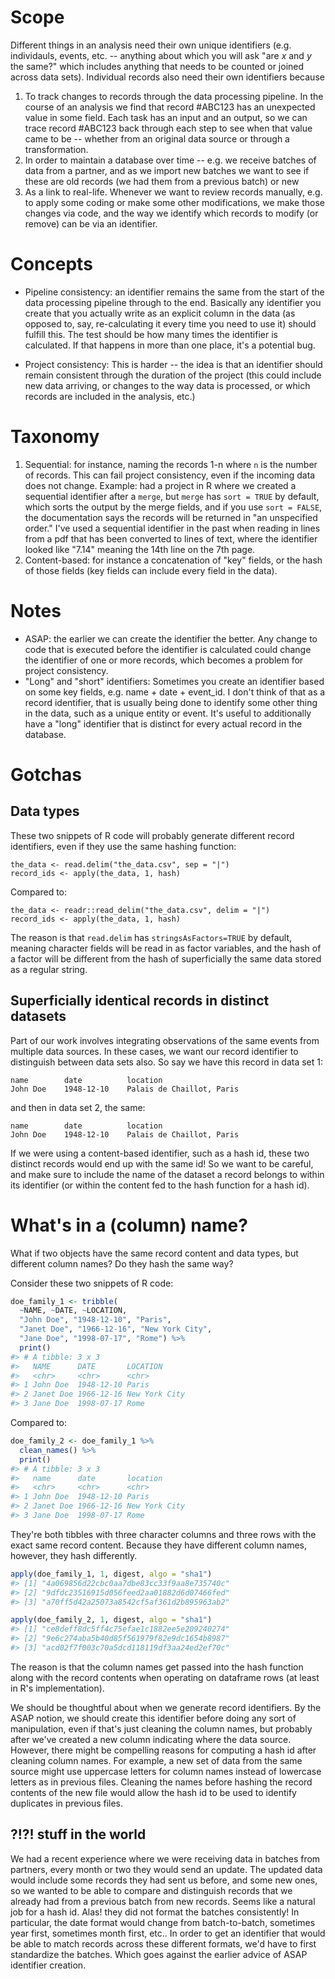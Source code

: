 # Scope

Different things in an analysis need their own unique identifiers (e.g.
individauls, events, etc. -- anything about which you will ask "are *x* and *y*
the same?" which includes anything that needs to be counted or joined across
data sets). Individual records also need their own identifiers because

1. To track changes to records through the data processing pipeline. In the
   course of an analysis we find that record #ABC123 has an unexpected value in
   some field. Each task has an input and an output, so we can trace record
   #ABC123 back through each step to see when that value came to be -- whether
   from an original data source or through a transformation.
2. In order to maintain a database over time -- e.g. we receive batches of data
   from a partner, and as we import new batches we want to see if these are old
   records (we had them from a previous batch) or new
3. As a link to real-life. Whenever we want to review records manually, e.g. to
   apply some coding or make some other modifications, we make those changes
   via code, and the way we identify which records to modify (or remove) can be
   via an identifier.

# Concepts

- Pipeline consistency: an identifier remains the same from the start of the
  data processing pipeline through to the end. Basically any identifier you
  create that you actually write as an explicit column in the data (as opposed
  to, say, re-calculating it every time you need to use it) should fulfill
  this. The test should be how many times the identifier is calculated. If that
  happens in more than one place, it's a potential bug.

- Project consistency: This is harder -- the idea is that an identifier should
  remain consistent through the duration of the project (this could include new
  data arriving, or changes to the way data is processed, or which records are
  included in the analysis, etc.)

# Taxonomy

1. Sequential: for instance, naming the records 1-n where `n` is the number of
   records. This can fail project consistency, even if the incoming data does
   not change. Example: had a project in R where we created a sequential
   identifier after a `merge`, but `merge` has `sort = TRUE` by default, which
   sorts the output by the merge fields, and if you use `sort = FALSE`, the
   documentation says the records will be returned in "an unspecified order."
   I've used a sequential identifier in the past when reading in lines from a
   pdf that has been converted to lines of text, where the identifier looked
   like "7.14" meaning the 14th line on the 7th page.
2. Content-based: for instance a concatenation of "key" fields, or the hash of
   those fields (key fields can include every field in the data).


# Notes

- ASAP: the earlier we can create the identifier the better. Any change to code
  that is executed before the identifier is calculated could change the
  identifier of one or more records, which becomes a problem for project
  consistency.
- "Long" and "short" identifiers: Sometimes you create an identifier based on
  some key fields, e.g. name + date + event_id. I don't think of that as a
  record identifier, that is usually being done to identify some other thing in
  the data, such as a unique entity or event. It's useful to additionally have
  a "long" identifier that is distinct for every actual record in the database.


# Gotchas

## Data types

These two snippets of R code will probably generate different record
identifiers, even if they use the same hashing function:

```{r}
the_data <- read.delim("the_data.csv", sep = "|")
record_ids <- apply(the_data, 1, hash)
```

Compared to:

```{r}
the_data <- readr::read_delim("the_data.csv", delim = "|")
record_ids <- apply(the_data, 1, hash)
```

The reason is that `read.delim` has `stringsAsFactors=TRUE` by default, meaning
character fields will be read in as factor variables, and the hash of a factor
will be different from the hash of superficially the same data stored as a
regular string.

## Superficially identical records in distinct datasets

Part of our work involves integrating observations of the same events from
multiple data sources. In these cases, we want our record identifier to
distinguish between data sets also. So say we have this record in data set 1:

```
name        date          location
John Doe    1948-12-10    Palais de Chaillot, Paris
```

and then in data set 2, the same:

```
name        date          location
John Doe    1948-12-10    Palais de Chaillot, Paris
```

If we were using a content-based identifier, such as a hash id, these two
distinct records would end up with the same id! So we want to be careful, and
make sure to include the name of the dataset a record belongs to within its
identifier (or within the content fed to the hash function for a hash id).

# What's in a (column) name?

What if two objects have the same record content and data types, but different column names? Do they hash the same way?

Consider these two snippets of R code:

``` r
doe_family_1 <- tribble(
  ~NAME, ~DATE, ~LOCATION,
  "John Doe", "1948-12-10", "Paris",
  "Janet Doe", "1966-12-16", "New York City",
  "Jane Doe", "1998-07-17", "Rome") %>%
  print()
#> # A tibble: 3 x 3
#>   NAME      DATE       LOCATION     
#>   <chr>     <chr>      <chr>        
#> 1 John Doe  1948-12-10 Paris        
#> 2 Janet Doe 1966-12-16 New York City
#> 3 Jane Doe  1998-07-17 Rome
```

Compared to:

``` r
doe_family_2 <- doe_family_1 %>%
  clean_names() %>%
  print()
#> # A tibble: 3 x 3
#>   name      date       location     
#>   <chr>     <chr>      <chr>        
#> 1 John Doe  1948-12-10 Paris        
#> 2 Janet Doe 1966-12-16 New York City
#> 3 Jane Doe  1998-07-17 Rome

```

They're both tibbles with three character columns and three rows with the exact same record content. Because they have different column names, however, they hash differently.

``` r
apply(doe_family_1, 1, digest, algo = "sha1")
#> [1] "4a069856d22cbc0aa7dbe83cc33f9aa8e735740c"
#> [2] "9dfdc23516915d056feed2aa01882d6d07466fed"
#> [3] "a70ff5d42a25073a8542cf5af361d2b895963ab2"

apply(doe_family_2, 1, digest, algo = "sha1")
#> [1] "ce8deff8dc5ff4c75efae1c1882ee5e209240274"
#> [2] "9e6c274aba5b40d85f561979f82e9dc1654b8987"
#> [3] "acd02f7f003c70a5dcd118119df3aa24ed2ef70c"
```

The reason is that the column names get passed into the hash function along with the record contents when operating on dataframe rows (at least in R's implementation).

We should be thoughtful about when we generate record identifiers. By the ASAP notion, we should create this identifier before doing any sort of manipulation, even if that's just cleaning the column names, but probably after we've created a new column indicating where the data source. However, there might be compelling reasons for computing a hash id after cleaning column names. For example, a new set of data from the same source might use uppercase letters for column names instead of lowercase letters as in previous files. Cleaning the names before hashing the record contents of the new file would allow the hash id to be used to identify duplicates in previous files. 

## ?!?! stuff in the world

We had a recent experience where we were receiving data in batches from
partners, every month or two they would send an update. The updated data would
include some records they had sent us before, and some new ones, so we wanted
to be able to compare and distinguish records that we already had from a
previous batch from new records. Seems like a natural job for a hash id. Alas!
they did not format the batches consistently! In particular, the date format
would change from batch-to-batch, sometimes year first, sometimes month first,
etc.. In order to get an identifier that would be able to match records across
these different formats, we'd have to first standardize the batches. Which goes
against the earlier advice of ASAP identifier creation.

